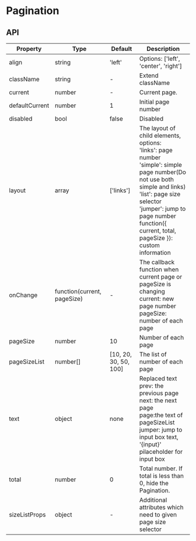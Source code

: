 # Pagination

<example />

## API 
| Property | Type | Default | Description |
| --- | --- | --- | --- |
| align | string | 'left' | Options: \['left', 'center', 'right'] |
| className | string | - | Extend className |
| current | number | - | Current page. |
| defaultCurrent | number | 1 | Initial page number |
| disabled | bool | false | Disabled |
| layout | array | \['links'] | The layout of child elements, options: <br />'links': page number<br />'simple': simple page number(Do not use both simple and links)<br />'list': page size selector<br />'jumper': jump to page number<br />function({ current, total, pageSize }): custom information |
| onChange | function(current, pageSize) | - | The callback function when current page or pageSize is changing<br />current: new page number<br />pageSize: number of each page |
| pageSize | number | 10 | Number of each page |
| pageSizeList | number\[] | \[10, 20, 30, 50, 100] | The list of number of each page |
| text | object | none | Replaced text<br />prev: the previous page<br />next: the next page<br />page:the text of pageSizeList<br />jumper: jump to input box text, '{input}' pilaceholder for input box |
| total | number | 0 | Total number. If total is less than 0, hide the Pagination. |
| sizeListProps| object | - | Additional attributes which need to given page size selector  | 